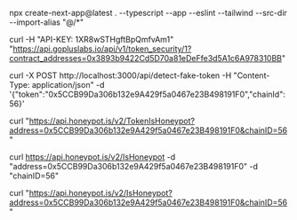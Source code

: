 npx create-next-app@latest . --typescript --app --eslint --tailwind --src-dir --import-alias "@/*"



curl -H "API-KEY: 1XR8wSTHgftBpQmfvAm1" "https://api.gopluslabs.io/api/v1/token_security/1?contract_addresses=0x3893b9422Cd5D70a81eDeFfe3d5A1c6A978310BB"


curl -X POST http://localhost:3000/api/detect-fake-token -H "Content-Type: application/json" -d '{"token":"0x5CCB99Da306b132e9A429f5a0467e23B498191F0","chainId":56}'

curl "https://api.honeypot.is/v2/TokenIsHoneypot?address=0x5CCB99Da306b132e9A429f5a0467e23B498191F0&chainID=56"

curl https://api.honeypot.is/v2/IsHoneypot -d "address=0x5CCB99Da306b132e9A429f5a0467e23B498191F0" -d "chainID=56"

   curl "https://api.honeypot.is/v2/IsHoneypot?address=0x5CCB99Da306b132e9A429f5a0467e23B498191F0&chainID=56"